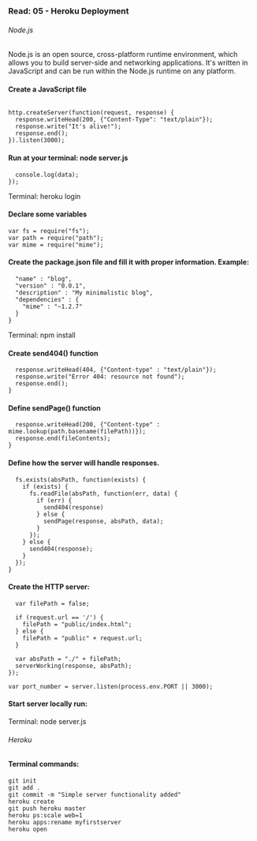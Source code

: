 ### Read: 05 - Heroku Deployment

###### Node.js

Node.js is an open source, cross-platform runtime environment, which allows you to build server-side and networking applications. It's written in JavaScript and can be run within the Node.js runtime on any platform.

#### Create a JavaScript file

```var http = require("http");

http.createServer(function(request, response) {
  response.writeHead(200, {"Content-Type": "text/plain"});
  response.write("It's alive!");
  response.end();
}).listen(3000);
```

#### Run at your terminal: node server.js

```$.post('/some_requested_resource', function(data) {
  console.log(data);
});
```

Terminal: heroku login

#### Declare some variables

```var http = require("http");
var fs = require("fs");
var path = require("path");
var mime = require("mime");
```

#### Create the package.json file and fill it with proper information. Example:

```{
  "name" : "blog",
  "version" : "0.0.1",
  "description" : "My minimalistic blog",
  "dependencies" : {
    "mime" : "~1.2.7"
  }
}
```

Terminal: npm install

#### Create send404() function

```function send404(response) {
  response.writeHead(404, {"Content-type" : "text/plain"});
  response.write("Error 404: resource not found");
  response.end();
}
```
#### Define sendPage() function

```function sendPage(response, filePath, fileContents) {
  response.writeHead(200, {"Content-type" : mime.lookup(path.basename(filePath))});
  response.end(fileContents);
}
```

#### Define how the server will handle responses.

```function serverWorking(response, absPath) {
  fs.exists(absPath, function(exists) {
    if (exists) {
      fs.readFile(absPath, function(err, data) {
        if (err) {
          send404(response)
        } else {
          sendPage(response, absPath, data);
        }
      });
    } else {
      send404(response);
    }
  });
}
```

#### Create the HTTP server:

```var server = http.createServer(function(request, response) {
  var filePath = false;

  if (request.url == '/') {
    filePath = "public/index.html";
  } else {
    filePath = "public" + request.url;
  }

  var absPath = "./" + filePath;
  serverWorking(response, absPath);
});
```
```http.createServer(<some code here>).listen(3000)
var port_number = server.listen(process.env.PORT || 3000);
```

#### Start server locally run:

Terminal: node server.js

###### Heroku

#### Terminal commands:

```cd /path/to/my/project
git init
git add .
git commit -m "Simple server functionality added"
heroku create
git push heroku master
heroku ps:scale web=1
heroku apps:rename myfirstserver
heroku open
```









